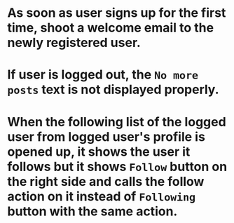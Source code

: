 # As soon as user signs up for the first time, shoot a welcome email to the newly registered user.
# If user is logged out, the `No more posts` text is not displayed properly.
# When the following list of the logged user from logged user's profile is opened up, it shows the user it follows but it shows `Follow` button on the right side and calls the follow action on it instead of `Following` button with the same action.